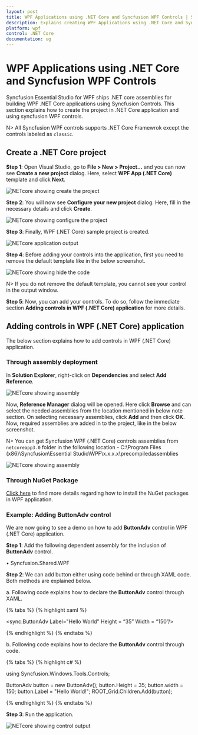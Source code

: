 ```yaml
---
layout: post
title: WPF Applications using .NET Core and Syncfusion WPF Controls | Syncfusion
description: Explains creating WPF Applications using .NET Core and Syncfusion WPF Controls.
platform: wpf
control: .NET Core
documentation: ug
---
```


# WPF Applications using .NET Core and Syncfusion WPF Controls

Syncfusion Essential Studio for WPF ships .NET core assemblies for building WPF .NET Core applications using Syncfusion Controls. This section explains how to create the project in .NET Core application and using syncfusion WPF controls.

N> All Syncfusion WPF controls supports .NET Core Framewrok except the controls labeled as `classic`. 

## Create a .NET Core project

**Step 1**: Open Visual Studio, go to **File > New > Project...** and you can now see **Create a new project** dialog. Here, select **WPF App (.NET Core)** template and click **Next**.

![NETcore showing create the project](NETcore_WPF_images/NETcore_createproject.jpeg)


**Step 2**: You will now see **Configure your new project** dialog. Here, fill in the necessary details and click **Create**.

![NETcore showing configure the project](NETcore_WPF_images/NETcore_configureproject.jpeg)


**Step 3**: Finally, WPF (.NET Core) sample project is created.

![NETcore application output](NETcore_WPF_images/NETcore_sample.jpeg)

**Step 4**: Before adding your controls into the application, first you need to remove the default template like in the below screenshot.

![NETcore showing hide the code](NETcore_WPF_images/NETcore_hidecode.jpeg)


N> If you do not remove the default template, you cannot see your control in the output window.

**Step 5**: Now, you can add your controls. To do so, follow the immediate section **Adding controls in WPF (.NET Core) application** for more details. 

## Adding controls in WPF (.NET Core) application

The below section explains how to add controls in WPF (.NET Core) application.

### Through assembly deployment

In **Solution Explorer**, right-click on **Dependencies** and select **Add Reference**.

![NETcore showing assembly](NETcore_WPF_images/NETcore_reference.png)

Now, **Reference Manager** dialog will be opened. Here click **Browse** and can select the needed assemblies from the location mentioned in below note section. On selecting necessary assemblies, click **Add** and then click **OK**. Now, required assemblies are added in to the project, like in the below screenshot.

N> You can get Syncfusion WPF (.NET Core) controls assemblies from `netcoreapp3.0` folder in the following location - C:\Program Files (x86)\Syncfusion\Essential Studio\WPF\x.x.x.x\precompiledassemblies

![NETcore showing assembly](NETcore_WPF_images/NETcore_assembly.jpeg)

### Through NuGet Package

[Click here](https://help.syncfusion.com/wpf/nuget-packages) to find more details regarding how to install the NuGet packages in WPF application.


### Example: Adding ButtonAdv control

We are now going to see a demo on how to add **ButtonAdv** control in WPF (.NET Core) application.

**Step 1**:	Add the following dependent assembly for the inclusion of **ButtonAdv** control.

•	Syncfusion.Shared.WPF

**Step 2**:	We can add button either using code behind or through XAML code. Both methods are explained below.

a.	Following code explains how to declare the **ButtonAdv** control through XAML.

{% tabs %}
{% highlight xaml %}

<Window x:Class="WpfApp1.MainWindow"
        xmlns="http://schemas.microsoft.com/winfx/2006/xaml/presentation"
        xmlns:x="http://schemas.microsoft.com/winfx/2006/xaml"
        xmlns:d="http://schemas.microsoft.com/expression/blend/2008"
        xmlns:mc="http://schemas.openxmlformats.org/markup-compatibility/2006"
        xmlns:local="clr-namespace:WpfApp1"
        xmlns:sync="http://schemas.syncfusion.com/wpf"
        mc:Ignorable="d"
        Title="MainWindow" Height="450" Width="800">

<sync:ButtonAdv Label="Hello World" Height = “35” Width = “150”/>

{% endhighlight %}
{% endtabs %}

b.	Following code explains how to declare the **ButtonAdv** control through code.

{% tabs %}
{% highlight c# %}

using Syncfusion.Windows.Tools.Controls;

ButtonAdv button = new ButtonAdv();
button.Height = 35;
button.width = 150;
button.Label = "Hello World!";
ROOT_Grid.Children.Add(button);

{% endhighlight %}
{% endtabs %}

**Step 3**: Run the application.

![NETcore showing control output](NETcore_WPF_images/NETcore_controloutput.jpeg)